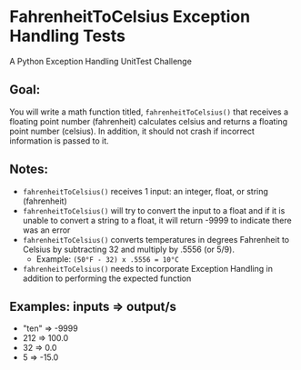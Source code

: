 # FahrenheitToCelsius Exception Handling Tests
A Python Exception Handling UnitTest Challenge

**Goal:**
----------
You will write a math function titled, `fahrenheitToCelsius()` that receives a floating point number (fahrenheit) calculates celsius and returns a floating point number (celsius). In addition, it should not crash if incorrect information is passed to it.

**Notes:**
----------

* `fahrenheitToCelsius()` receives 1 input: an integer, float, or string (fahrenheit)
* `fahrenheitToCelsius()` will try to convert the input to a float and if it is unable to convert a string to a float, it will return -9999 to indicate there was an error
* `fahrenheitToCelsius()` converts temperatures in degrees Fahrenheit to Celsius by subtracting 32 and multiply by .5556 (or 5/9).
  * Example: `(50°F - 32) x .5556 = 10°C`
* `fahrenheitToCelsius()` needs to incorporate Exception Handling in addition to performing the expected function

**Examples:**
inputs => output/s
--------------------------------
* "ten" => -9999
* 212 => 100.0
* 32 => 0.0
* 5 => -15.0
